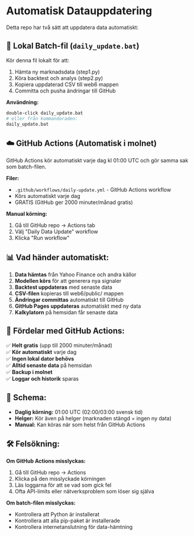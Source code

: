 # Automatisk Datauppdatering

Detta repo har två sätt att uppdatera data automatiskt:

## 🦇 Lokal Batch-fil (`daily_update.bat`)

Kör denna fil lokalt för att:
1. Hämta ny marknadsdata (step1.py)
2. Köra backtest och analys (step2.py) 
3. Kopiera uppdaterad CSV till web6 mappen
4. Committa och pusha ändringar till GitHub

**Användning:**
```bash
double-click daily_update.bat
# eller från kommandoraden:
daily_update.bat
```

## ☁️ GitHub Actions (Automatisk i molnet)

GitHub Actions kör automatiskt varje dag kl 01:00 UTC och gör samma sak som batch-filen.

**Filer:**
- `.github/workflows/daily-update.yml` - GitHub Actions workflow
- Körs automatiskt varje dag
- GRATIS (GitHub ger 2000 minuter/månad gratis)

**Manual körning:**
1. Gå till GitHub repo → Actions tab
2. Välj "Daily Data Update" workflow  
3. Klicka "Run workflow"

## 📊 Vad händer automatiskt:

1. **Data hämtas** från Yahoo Finance och andra källor
2. **Modellen körs** för att generera nya signaler
3. **Backtest uppdateras** med senaste data
4. **CSV-filen** kopieras till web6/public/ mappen
5. **Ändringar committas** automatiskt till GitHub
6. **GitHub Pages uppdateras** automatiskt med ny data
7. **Kalkylatorn** på hemsidan får senaste data

## 🔑 Fördelar med GitHub Actions:

✅ **Helt gratis** (upp till 2000 minuter/månad)  
✅ **Kör automatiskt** varje dag  
✅ **Ingen lokal dator behövs**  
✅ **Alltid senaste data** på hemsidan  
✅ **Backup i molnet**  
✅ **Loggar och historik** sparas  

## 📅 Schema:

- **Daglig körning:** 01:00 UTC (02:00/03:00 svensk tid)
- **Helger:** Kör även på helger (marknaden stängd = ingen ny data)
- **Manual:** Kan köras när som helst från GitHub Actions

## 🛠️ Felsökning:

**Om GitHub Actions misslyckas:**
1. Gå till GitHub repo → Actions
2. Klicka på den misslyckade körningen  
3. Läs loggarna för att se vad som gick fel
4. Ofta API-limits eller nätverksproblem som löser sig själva

**Om batch-filen misslyckas:**
- Kontrollera att Python är installerat
- Kontrollera att alla pip-paket är installerade
- Kontrollera internetanslutning för data-hämtning